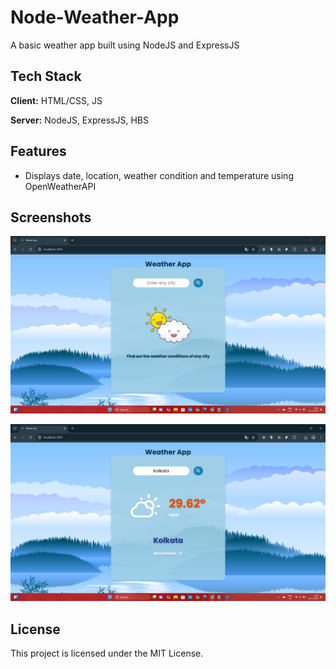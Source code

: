 
# Node-Weather-App

A basic weather app built using NodeJS and ExpressJS


## Tech Stack

**Client:** HTML/CSS, JS

**Server:**  NodeJS, ExpressJS, HBS


## Features

* Displays date, location, weather condition and temperature using OpenWeatherAPI


## Screenshots

![Front Page](https://github.com/sreoshee-17/node-weather-app/blob/main/Front%20page.png)

![Result](https://github.com/sreoshee-17/node-weather-app/blob/main/Result.png)


## License

This project is licensed under the MIT License.

